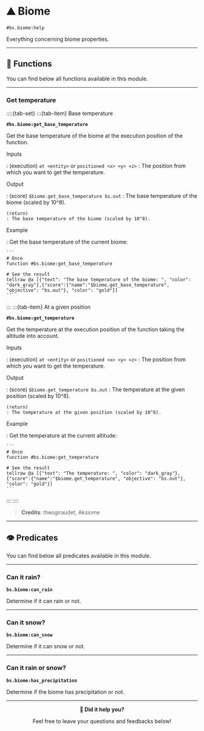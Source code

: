 # ⛰️ Biome

`#bs.biome:help`

Everything concerning biome properties.

---

## 🔧 Functions

You can find below all functions available in this module.

---

### Get temperature

::::{tab-set}
:::{tab-item} Base temperature

**`#bs.biome:get_base_temperature`**

Get the base temperature of the biome at the execution position of the function.

Inputs

:   (execution) `at <entity>` or `positioned <x> <y> <z>`
    : The position from which you want to get the temperature.

Output

:   (score) `$biome.get_base_temperature bs.out`
    : The base temperature of the biome (scaled by 10^8).

    (return)
    : The base temperature of the biome (scaled by 10^8).

Example

:   Get the base temperature of the current biome:

    ```
    # Once
    function #bs.biome:get_base_temperature

    # See the result
    tellraw @a [{"text": "The base temperature of the biome: ", "color": "dark_gray"},{"score":{"name":"$biome.get_base_temperature", "objective": "bs.out"}, "color": "gold"}]
    ```

:::
:::{tab-item} At a given position

**`#bs.biome:get_temperature`**

Get the temperature at the execution position of the function taking the altitude into account.

Inputs

:   (execution) `at <entity>` or `positioned <x> <y> <z>`
    : The position from which you want to get the temperature.

Output

:   (score) `$biome.get_temperature bs.out`
    : The temperature at the given position (scaled by 10^8).

    (return)
    : The temperature at the given position (scaled by 10^8).

Example

:   Get the temperature at the current altitude:

    ```
    # Once
    function #bs.biome:get_temperature

    # See the result
    tellraw @a [{"text": "The temperature: ", "color": "dark_gray"},{"score":{"name":"$biome.get_temperature", "objective": "bs.out"}, "color": "gold"}]
    ```

:::
::::

> **Credits**: theogiraudet, Aksiome

---

## 👁️ Predicates

You can find below all predicates available in this module.

---

### Can it rain?

**`bs.biome:can_rain`**

Determine if it can rain or not.

---

### Can it snow?

**`bs.biome:can_snow`**

Determine if it can snow or not.

---

### Can it rain or snow?

**`bs.biome:has_precipitation`**

Determine if the biome has precipitation or not.

---

<div align=center>

**💬 Did it help you?**

Feel free to leave your questions and feedbacks below!

</div>

<script src="https://giscus.app/client.js"
        data-repo="Gunivers/Glibs"
        data-repo-id="R_kgDOHQjqYg"
        data-category="Documentation"
        data-category-id="DIC_kwDOHQjqYs4CUQpy"
        data-mapping="title"
        data-strict="0"
        data-reactions-enabled="1"
        data-emit-metadata="0"
        data-input-position="bottom"
        data-theme="light"
        data-lang="fr"
        data-loading="lazy"
        crossorigin="anonymous"
        async>
</script>
